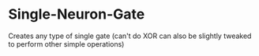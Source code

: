 # Single-Neuron-Gate
Creates any type of single gate (can't do XOR can also be slightly tweaked to perform other simple operations)
